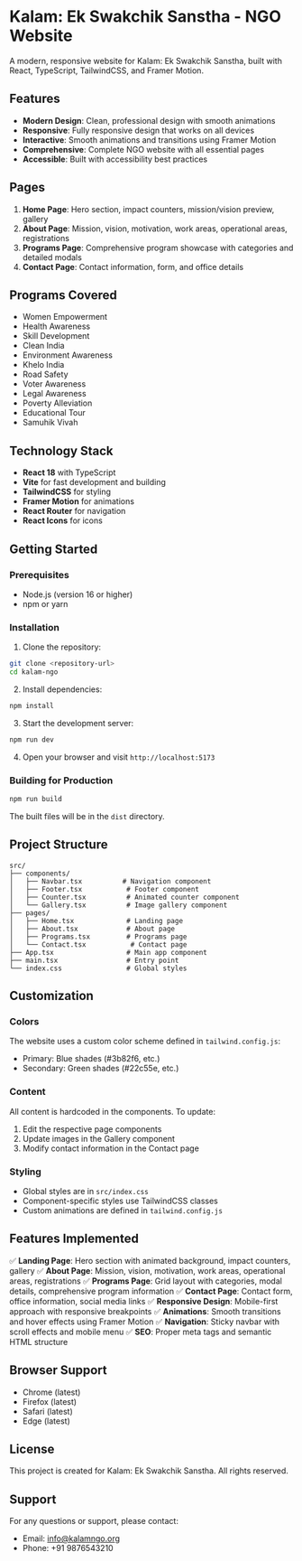 # Kalam: Ek Swakchik Sanstha - NGO Website

A modern, responsive website for Kalam: Ek Swakchik Sanstha, built with React, TypeScript, TailwindCSS, and Framer Motion.

## Features

- **Modern Design**: Clean, professional design with smooth animations
- **Responsive**: Fully responsive design that works on all devices
- **Interactive**: Smooth animations and transitions using Framer Motion
- **Comprehensive**: Complete NGO website with all essential pages
- **Accessible**: Built with accessibility best practices

## Pages

1. **Home Page**: Hero section, impact counters, mission/vision preview, gallery
2. **About Page**: Mission, vision, motivation, work areas, operational areas, registrations
3. **Programs Page**: Comprehensive program showcase with categories and detailed modals
4. **Contact Page**: Contact information, form, and office details

## Programs Covered

- Women Empowerment
- Health Awareness
- Skill Development
- Clean India
- Environment Awareness
- Khelo India
- Road Safety
- Voter Awareness
- Legal Awareness
- Poverty Alleviation
- Educational Tour
- Samuhik Vivah

## Technology Stack

- **React 18** with TypeScript
- **Vite** for fast development and building
- **TailwindCSS** for styling
- **Framer Motion** for animations
- **React Router** for navigation
- **React Icons** for icons

## Getting Started

### Prerequisites

- Node.js (version 16 or higher)
- npm or yarn

### Installation

1. Clone the repository:

```bash
git clone <repository-url>
cd kalam-ngo
```

2. Install dependencies:

```bash
npm install
```

3. Start the development server:

```bash
npm run dev
```

4. Open your browser and visit `http://localhost:5173`

### Building for Production

```bash
npm run build
```

The built files will be in the `dist` directory.

## Project Structure

```
src/
├── components/
│   ├── Navbar.tsx          # Navigation component
│   ├── Footer.tsx           # Footer component
│   ├── Counter.tsx          # Animated counter component
│   └── Gallery.tsx          # Image gallery component
├── pages/
│   ├── Home.tsx             # Landing page
│   ├── About.tsx            # About page
│   ├── Programs.tsx         # Programs page
│   └── Contact.tsx           # Contact page
├── App.tsx                  # Main app component
├── main.tsx                 # Entry point
└── index.css                # Global styles
```

## Customization

### Colors

The website uses a custom color scheme defined in `tailwind.config.js`:

- Primary: Blue shades (#3b82f6, etc.)
- Secondary: Green shades (#22c55e, etc.)

### Content

All content is hardcoded in the components. To update:

1. Edit the respective page components
2. Update images in the Gallery component
3. Modify contact information in the Contact page

### Styling

- Global styles are in `src/index.css`
- Component-specific styles use TailwindCSS classes
- Custom animations are defined in `tailwind.config.js`

## Features Implemented

✅ **Landing Page**: Hero section with animated background, impact counters, gallery
✅ **About Page**: Mission, vision, motivation, work areas, operational areas, registrations
✅ **Programs Page**: Grid layout with categories, modal details, comprehensive program information
✅ **Contact Page**: Contact form, office information, social media links
✅ **Responsive Design**: Mobile-first approach with responsive breakpoints
✅ **Animations**: Smooth transitions and hover effects using Framer Motion
✅ **Navigation**: Sticky navbar with scroll effects and mobile menu
✅ **SEO**: Proper meta tags and semantic HTML structure

## Browser Support

- Chrome (latest)
- Firefox (latest)
- Safari (latest)
- Edge (latest)

## License

This project is created for Kalam: Ek Swakchik Sanstha. All rights reserved.

## Support

For any questions or support, please contact:

- Email: info@kalamngo.org
- Phone: +91 9876543210
